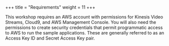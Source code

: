 +++
title = "Requirements"
weight = 11
+++


This workshop requires an AWS account with permissions for Kinesis Video Streams, Cloud9, and AWS Management Console.  You will also need the permissions to create security credentials that permit programmatic access to AWS to run the sample applications.  These are generally referred to as an Access Key ID and Secret Access Key pair.
